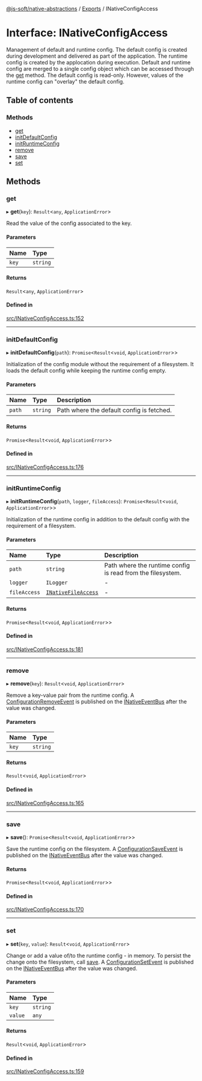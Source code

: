 [@js-soft/native-abstractions](../README.md) / [Exports](../modules.md) / INativeConfigAccess

# Interface: INativeConfigAccess

Management of default and runtime config. The default config is created during development and delivered as part of the application. The runtime
config is created by the applocation during execution. Default and runtime config are merged to a single config object which can be accessed
through the [get](INativeConfigAccess.md#get) method. The default config is read-only. However, values of the runtime config can "overlay" the default config.

## Table of contents

### Methods

- [get](INativeConfigAccess.md#get)
- [initDefaultConfig](INativeConfigAccess.md#initdefaultconfig)
- [initRuntimeConfig](INativeConfigAccess.md#initruntimeconfig)
- [remove](INativeConfigAccess.md#remove)
- [save](INativeConfigAccess.md#save)
- [set](INativeConfigAccess.md#set)

## Methods

### get

▸ **get**(`key`): `Result`<`any`, `ApplicationError`\>

Read the value of the config associated to the key.

#### Parameters

| Name | Type |
| :------ | :------ |
| `key` | `string` |

#### Returns

`Result`<`any`, `ApplicationError`\>

#### Defined in

[src/INativeConfigAccess.ts:152](https://github.com/js-soft/ts-native-access/blob/dceb9d6/packages/abstractions/src/INativeConfigAccess.ts#L152)

___

### initDefaultConfig

▸ **initDefaultConfig**(`path`): `Promise`<`Result`<`void`, `ApplicationError`\>\>

Initialization of the config module without the requirement of a filesystem.
It loads the default config while keeping the runtime config empty.

#### Parameters

| Name | Type | Description |
| :------ | :------ | :------ |
| `path` | `string` | Path where the default config is fetched. |

#### Returns

`Promise`<`Result`<`void`, `ApplicationError`\>\>

#### Defined in

[src/INativeConfigAccess.ts:176](https://github.com/js-soft/ts-native-access/blob/dceb9d6/packages/abstractions/src/INativeConfigAccess.ts#L176)

___

### initRuntimeConfig

▸ **initRuntimeConfig**(`path`, `logger`, `fileAccess`): `Promise`<`Result`<`void`, `ApplicationError`\>\>

Initialization of the runtime config in addition to the default config with the requirement of a filesystem.

#### Parameters

| Name | Type | Description |
| :------ | :------ | :------ |
| `path` | `string` | Path where the runtime config is read from the filesystem. |
| `logger` | `ILogger` | - |
| `fileAccess` | [`INativeFileAccess`](INativeFileAccess.md) | - |

#### Returns

`Promise`<`Result`<`void`, `ApplicationError`\>\>

#### Defined in

[src/INativeConfigAccess.ts:181](https://github.com/js-soft/ts-native-access/blob/dceb9d6/packages/abstractions/src/INativeConfigAccess.ts#L181)

___

### remove

▸ **remove**(`key`): `Result`<`void`, `ApplicationError`\>

Remove a key-value pair from the runtime config.
A [ConfigurationRemoveEvent](../classes/ConfigurationRemoveEvent.md) is published on the [INativeEventBus](INativeEventBus.md) after the value was changed.

#### Parameters

| Name | Type |
| :------ | :------ |
| `key` | `string` |

#### Returns

`Result`<`void`, `ApplicationError`\>

#### Defined in

[src/INativeConfigAccess.ts:165](https://github.com/js-soft/ts-native-access/blob/dceb9d6/packages/abstractions/src/INativeConfigAccess.ts#L165)

___

### save

▸ **save**(): `Promise`<`Result`<`void`, `ApplicationError`\>\>

Save the runtime config on the filesystem.
A [ConfigurationSaveEvent](../classes/ConfigurationSaveEvent.md) is published on the [INativeEventBus](INativeEventBus.md) after the value was changed.

#### Returns

`Promise`<`Result`<`void`, `ApplicationError`\>\>

#### Defined in

[src/INativeConfigAccess.ts:170](https://github.com/js-soft/ts-native-access/blob/dceb9d6/packages/abstractions/src/INativeConfigAccess.ts#L170)

___

### set

▸ **set**(`key`, `value`): `Result`<`void`, `ApplicationError`\>

Change or add a value of/to the runtime config - in memory. To persist the change onto the filesystem, call [save](INativeConfigAccess.md#save).
A [ConfigurationSetEvent](../classes/ConfigurationSetEvent.md) is published on the [INativeEventBus](INativeEventBus.md) after the value was changed.

#### Parameters

| Name | Type |
| :------ | :------ |
| `key` | `string` |
| `value` | `any` |

#### Returns

`Result`<`void`, `ApplicationError`\>

#### Defined in

[src/INativeConfigAccess.ts:159](https://github.com/js-soft/ts-native-access/blob/dceb9d6/packages/abstractions/src/INativeConfigAccess.ts#L159)
